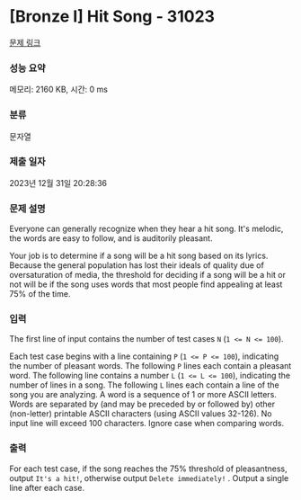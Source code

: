 # [Bronze I] Hit Song - 31023 

[문제 링크](https://www.acmicpc.net/problem/31023) 

### 성능 요약

메모리: 2160 KB, 시간: 0 ms

### 분류

문자열

### 제출 일자

2023년 12월 31일 20:28:36

### 문제 설명

<p>Everyone can generally recognize when they hear a hit song. It's melodic, the words are easy to follow, and is auditorily pleasant.</p>

<p>Your job is to determine if a song will be a hit song based on its lyrics. Because the general population has lost their ideals of quality due of oversaturation of media, the threshold for deciding if a song will be a hit or not will be if the song uses words that most people find appealing at least 75% of the time.</p>

### 입력 

 <p>The first line of input contains the number of test cases <code>N</code> (<code>1 <= N <= 100</code>).</p>

<p>Each test case begins with a line containing <code>P</code> (<code>1 <= P <= 100</code>), indicating the number of pleasant words. The following <code>P</code> lines each contain a pleasant word. The following line contains a number <code>L</code> (<code>1 <= L <= 100</code>), indicating the number of lines in a song. The following <code>L</code> lines each contain a line of the song you are analyzing. A word is a sequence of 1 or more ASCII letters. Words are separated by (and may be preceded by or followed by) other (non-letter) printable ASCII characters (using ASCII values 32-126). No input line will exceed 100 characters. Ignore case when comparing words.</p>

### 출력 

 <p>For each test case, if the song reaches the 75% threshold of pleasantness, output <code>It's a hit!</code>, otherwise output <code>Delete immediately!</code> . Output a single line after each case.</p>

